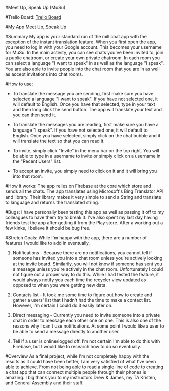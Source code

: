 #Meet Up, Speak Up (MuSu)

#Trello Board:
<a href="https://trello.com/b/uRETpF6L/project4">Trello Board</a>

#My App
<a href="https://play.google.com/apps/testing/com.showme.android.finalproject">Meet Up, Speak Up</a>

#Summary
My app is your standard run of the mill chat app with the exception of the instant translation feature.  When you first open the app, you need to log in with your Google account.  This becomes your username for MuSu.  In the main activity, you can see chats you've been invited to, join a public chatroom, or create your own private chatroom.  In each room you can select a language "I want to speak" in as well as the language "I speak".  You are also able to invite people into the chat room that you are in as well as accept invitations into chat rooms.

#How to use:
- To translate the message you are sending, first make sure you have selected a language "I want to speak".  If you have not selected one, it will default to English.  Once you have that selected, type in your text and then long click the send button.  The app will translate your text and you can then send it.

- To translate the messages you are reading, first make sure you have a language "I speak".  If you have not selected one, it will default to English.  Once you have selected, simply click on the chat bubble and it will translate the text so that you can read it.

- To invite, simply click "Invite" in the menu bar on the top right.  You will be able to type in a username to invite or simply click on a username in the "Recent Users" list.

- To accept an invite, you simply need to click on it and it will bring you into that room.

#How it works:
The app relies on Firebase at the core which store and sends all the chats.  The app translates using Microsoft's Bing Translator API and library.  Their library makes it very simple to send a String and translate to language and returns the translated string.

#Bugs:
I have personally been testing this app as well as passing it off to my colleagues to have them try to break it.  I've also spent my last day having friends test the app after getting it from the Play store.  After a working out a few kinks, I believe it should be bug free.

#Stretch Goals:
While I'm happy with the app, there are a number of features I would like to add in eventually.

1) Notifications - Because there are no notifications, you cannot tell if someone has invited you into a chat room unless you're actively looking at the invite board.  Similarily, you will not know if someone has sent you a message unless you're actively in the chat room.  Unfortunately I could not figure out a proper way to do this.  While I had tested the feature, it would always notify you each time the recycler view updated as opposed to when you were getting new data.

2) Contacts list - It took me some time to figure out how to create and gather a users' list that I hadn't had the time to make a contact list.  However, I'm certain I could do it easily later on.

3) Direct messaging - Currently you need to invite someone into a private chat in order to message each other one on one.  This is also one of the reasons why I can't use notifications.  At some point I would like a user to be able to send a message directly to another user.

4) Tell if a user is online/logged off.  I'm not certain I'm able to do this with Firebase, but I would like to research how to do so eventually.

#Overview
As a final project, while I'm not completely happy with the results as it could have been better, I am very satisfied of what I've been able to achieve.  From not being able to read a single line of code to creating a chat app that can connect multiple people through their phones is amazing.  I big thank you to my instructors Drew & James, my TA Kristen, and General Assembly and their staff.
